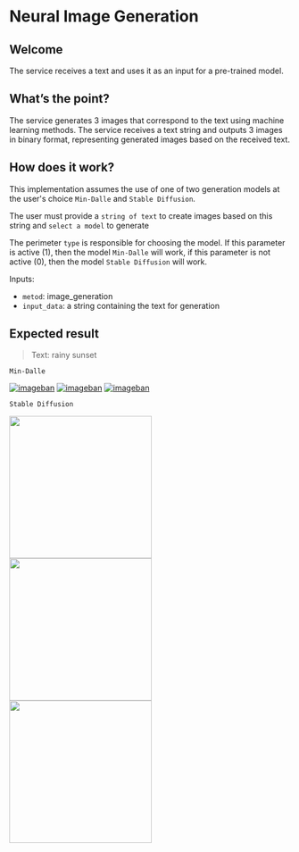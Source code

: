 # Neural Image Generation

## Welcome
The service receives a text and uses it as an input for a pre-trained model.

## What’s the point?
The service generates 3 images that correspond to the text using machine learning methods. The service receives a text string and outputs 3 images in binary format, representing generated images based on the received text. 

## How does it work?

This implementation assumes the use of one of two generation models at the user's choice `Min-Dalle` and `Stable Diffusion`.

The user must provide a `string of text` to create images based on this string and `select a model` to generate

The perimeter `type` is responsible for choosing the model. If this parameter is active (1), then the model `Min-Dalle` will work, if this parameter is not active (0), then the model `Stable Diffusion` will work.

Inputs:

* `metod`: image_generation
* `input_data`: a string containing the text for generation

## Expected result

> Text: rainy sunset

`Min-Dalle`

[![imageban](https://i5.imageban.ru/out/2022/09/07/3b42e780f2787036122ab687d2bc9106.png)](https://imageban.ru) [![imageban](https://i4.imageban.ru/out/2022/09/07/fcc831f0238e3dbc2bf4c25e9214f7a0.png)](https://imageban.ru) [![imageban](https://i4.imageban.ru/out/2022/09/07/4ce30a90387f4b5ef6ddb5e7ad662c4a.png)](https://imageban.ru)

`Stable Diffusion`

<img src="https://i3.imageban.ru/out/2022/09/07/8050ff464d2c1bb8cad7682d1a21c266.png" width="255" />  <img src="https://i2.imageban.ru/out/2022/09/07/c0dd88ad1ef05e129feb12550cb5d327.png" width="255" /> <img src="https://i5.imageban.ru/out/2022/09/07/4937a8ceb9dfde8810745d5505205b82.png" width="255" />
